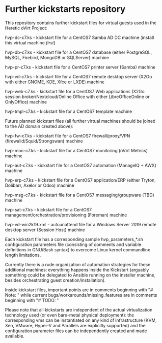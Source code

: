 # Further kickstarts repository

This repository contains further kickstart files for virtual guests used in the Heretic oVirt Project:

hvp-dc-c7.ks -  kickstart file for a CentOS7 Samba AD DC machine (install this virtual machine *first*)

hvp-db-c7.ks - kickstart file for a CentOS7 database (either PostgreSQL, MySQL, Firebird, MongoDB or SQLServer) machine

hvp-pr-c7.ks - kickstart file for a CentOS7 printer server (Samba) machine

hvp-vd-c7.ks - kickstart file for a CentOS7 remote desktop server (X2Go with either GNOME, KDE, Xfce or LXDE) machine

hvp-web-c7.ks - kickstart file for a CentOS7 Web applications (X2Go session broker/Nextcloud/Online Office with either LibreOfficeOnline or OnlyOffice) machine

hvp-tmpl-c7.ks - kickstart file for a CentOS7 template machine

Future planned kickstart files (all further virtual machines should be joined to the AD domain created above):

hvp-fw-c7.ks - kickstart file for a CentOS7 firewall/proxy/VPN (firewalld/Squid/Strongswan) machine

hvp-mon-c7.ks - kickstart file for a CentOS7 monitoring (oVirt Metrics) machine

hvp-aut-c7.ks - kickstart file for a CentOS7 automation (ManageIQ + AWX) machine

hvp-erp-c7.ks - kickstart file for a CentOS7 application/ERP (either Tryton, Dolibarr, Axelor or Odoo) machine

hvp-msg-c7.ks - kickstart file for a CentOS7 messaging/groupware (TBD) machine

hvp-sat-c7.ks - kickstart file for a CentOS7 management/orchestration/provisioning (Foreman) machine

hvp-vd-win2k19.xml - autounattend file for a Windows Server 2019 remote desktop server (Session Host) machine

Each kickstart file has a corresponding sample hvp_parameters_&ast;.sh configuration parameters file (consisting of comments and variable definitions in GNU/Bash syntax) to overcome Linux kernel commandline length limitations.

Currently there is a rude organization of automation strategies for these additional machines: everything happens inside the Kickstart (arguably something could be delegated to Ansible running on the installer machine, besides orchestrating guest creation/installation).

Inside kickstart files, important points are in comments beginning with "# Note: " while current bugs/workarounds/missing_features are in comments beginning with "# TODO: "

Please note that all kickstarts are independent of the actual virtualization technology used (or even bare-metal physical deployment): the corresponding vms can be instantiated on any kind of infrastructure (KVM, Xen, VMware, Hyper-V and Parallels are explicitly supported) and the configuration parameter files can be independently created and made available.
